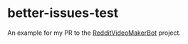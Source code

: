 # better-issues-test
An example for my PR to the [RedditVideoMakerBot](https://github.com/elebumm/RedditVideoMakerBot) project.
